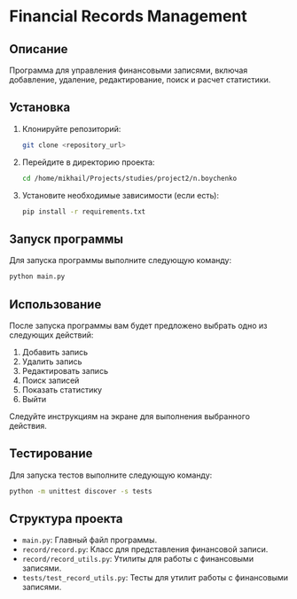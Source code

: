 
# Financial Records Management

## Описание

Программа для управления финансовыми записями, включая добавление, удаление, редактирование, поиск и расчет статистики.

## Установка

1. Клонируйте репозиторий:
    ```sh
    git clone <repository_url>
    ```

2. Перейдите в директорию проекта:
    ```sh
    cd /home/mikhail/Projects/studies/project2/n.boychenko
    ```

3. Установите необходимые зависимости (если есть):
    ```sh
    pip install -r requirements.txt
    ```

## Запуск программы

Для запуска программы выполните следующую команду:
```sh
python main.py
```

## Использование

После запуска программы вам будет предложено выбрать одно из следующих действий:

1. Добавить запись
2. Удалить запись
3. Редактировать запись
4. Поиск записей
5. Показать статистику
6. Выйти

Следуйте инструкциям на экране для выполнения выбранного действия.

## Тестирование

Для запуска тестов выполните следующую команду:
```sh
python -m unittest discover -s tests
```

## Структура проекта

- `main.py`: Главный файл программы.
- `record/record.py`: Класс для представления финансовой записи.
- `record/record_utils.py`: Утилиты для работы с финансовыми записями.
- `tests/test_record_utils.py`: Тесты для утилит работы с финансовыми записями.
